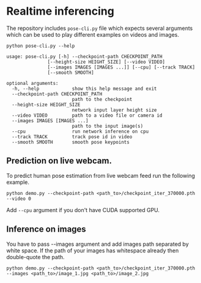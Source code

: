 # Realtime inferencing 
The repository includes ```pose-cli.py``` file which expects several arguments which can be used to play different examples on videos and images.
```
python pose-cli.py --help
```
```
usage: pose-cli.py [-h] --checkpoint-path CHECKPOINT_PATH
               [--height-size HEIGHT_SIZE] [--video VIDEO]
               [--images IMAGES [IMAGES ...]] [--cpu] [--track TRACK]
               [--smooth SMOOTH]

optional arguments:
  -h, --help            show this help message and exit
  --checkpoint-path CHECKPOINT_PATH
                        path to the checkpoint
  --height-size HEIGHT_SIZE
                        network input layer height size
  --video VIDEO         path to a video file or camera id
  --images IMAGES [IMAGES ...]
                        path to the input image(s)
  --cpu                 run network inference on cpu
  --track TRACK         track pose id in video
  --smooth SMOOTH       smooth pose keypoints
```

## Prediction on live webcam.
To predict human pose estimation from live webcam feed run the following example.
```
python demo.py --checkpoint-path <path_to>/checkpoint_iter_370000.pth --video 0
```
Add ```--cpu``` argument if you don't have CUDA supported GPU.

## Inference on images
You have to pass --images argument and add images path separated by white space. If the path of your images has whitespace already then double-quote the path.
```
python demo.py --checkpoint-path <path_to>/checkpoint_iter_370000.pth --images <path_to>/image_1.jpg <path_to>/image_2.jpg
```